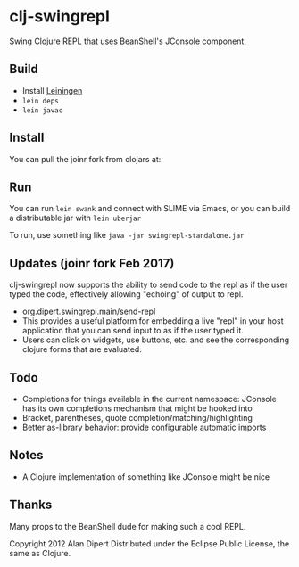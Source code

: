 clj-swingrepl
=============

Swing Clojure REPL that uses BeanShell's JConsole component.

Build
-----

* Install [Leiningen](http://github.com/technomancy/leiningen)
* `lein deps`
* `lein javac`

Install
-------
You can pull the joinr fork from clojars at: 


Run
---

You can run `lein swank` and connect with SLIME via Emacs, or you can build a distributable jar with `lein uberjar`

To run, use something like `java -jar swingrepl-standalone.jar`

Updates (joinr fork Feb 2017)
-------

clj-swingrepl now supports the ability to send code to the repl as if the user 
typed the code, effectively allowing "echoing" of output to repl.

* org.dipert.swingrepl.main/send-repl
* This provides a useful platform for embedding a live "repl" in your 
  host application that you can send input to as if the user typed it.
* Users can click on widgets, use buttons, etc. and see the corresponding 
  clojure forms that are evaluated.

Todo
----

* Completions for things available in the current namespace: JConsole has its own completions mechanism that might be hooked into
* Bracket, parentheses, quote completion/matching/highlighting
* Better as-library behavior: provide configurable automatic imports

Notes
-----

* A Clojure implementation of something like JConsole might be nice

Thanks
------

Many props to the BeanShell dude for making such a cool REPL.

Copyright 2012 Alan Dipert
Distributed under the Eclipse Public License, the same as Clojure.
